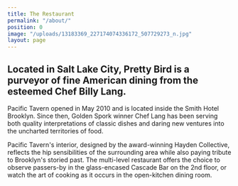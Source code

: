 ```yaml
---
title: The Restaurant
permalink: "/about/"
position: 0
image: "/uploads/13183369_227174074336172_507729273_n.jpg"
layout: page
---
```


## Located in Salt Lake City, Pretty Bird is a purveyor of fine American dining from the esteemed Chef Billy Lang.

Pacific Tavern opened in May 2010 and is located inside the Smith Hotel Brooklyn. Since then, Golden Spork winner Chef Lang has been serving both quality interpretations of classic dishes and daring new ventures into the uncharted territories of food.

Pacific Tavern's interior, designed by the award-winning Hayden Collective, reflects the hip sensibilities of the surrounding area while also paying tribute to Brooklyn's storied past. The multi-level restaurant offers the choice to observe passers-by in the glass-encased Cascade Bar on the 2nd floor, or watch the art of cooking as it occurs in the open-kitchen dining room.